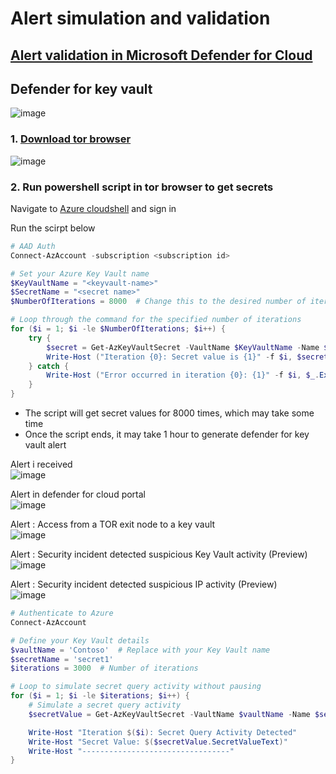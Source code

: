 # Alert simulation and validation

## [Alert validation in Microsoft Defender for Cloud](https://learn.microsoft.com/en-us/azure/defender-for-cloud/alert-validation)

## Defender for key vault
![image](https://github.com/guguji666666/GJS-MDC-Tips/assets/96930989/36bb9540-1a36-45b8-b2bc-3a24bada5a4e)

### 1. [Download tor browser](https://www.torproject.org/download/)
![image](https://github.com/guguji666666/GJS-MDC-Tips/assets/96930989/730dc6bb-2af3-4900-9c47-484c2535d84a)

### 2. Run powershell script in tor  browser to get secrets

Navigate to [Azure cloudshell](https://ms.portal.azure.com/#cloudshell/) and sign in

Run the scirpt below
```powershell
# AAD Auth
Connect-AzAccount -subscription <subscription id>

# Set your Azure Key Vault name
$KeyVaultName = "<keyvault-name>"
$SecretName = "<secret name>"
$NumberOfIterations = 8000  # Change this to the desired number of iterations

# Loop through the command for the specified number of iterations
for ($i = 1; $i -le $NumberOfIterations; $i++) {
    try {
        $secret = Get-AzKeyVaultSecret -VaultName $KeyVaultName -Name $SecretName -AsPlainText
        Write-Host ("Iteration {0}: Secret value is {1}" -f $i, $secret)
    } catch {
        Write-Host ("Error occurred in iteration {0}: {1}" -f $i, $_.Exception.Message)
    }
}
```
* The script will get secret values for 8000 times, which may take some time
* Once the script ends, it may take 1 hour to generate defender for key vault alert

Alert i received <br>
![image](https://github.com/guguji666666/GJS-MDC-Tips/assets/96930989/16962491-7494-4bb1-8a73-f97c9a0c7ea6)

Alert in defender for cloud portal <br>
![image](https://github.com/guguji666666/GJS-MDC-Tips/assets/96930989/2570417b-43b5-4b0c-b65d-d44897feb96d)

Alert : Access from a TOR exit node to a key vault <br>
![image](https://github.com/guguji666666/GJS-MDC-Tips/assets/96930989/771f8c5c-7f84-428a-99bb-cc1538eae7de)

Alert : Security incident detected suspicious Key Vault activity (Preview) <br>
![image](https://github.com/guguji666666/GJS-MDC-Tips/assets/96930989/ad76dc7c-53c0-4a33-b162-7c839849b1b4)

Alert : Security incident detected suspicious IP activity (Preview) <br>
![image](https://github.com/guguji666666/GJS-MDC-Tips/assets/96930989/4912e800-57ee-4371-8969-2bb05e3f9917)


```powershell
# Authenticate to Azure
Connect-AzAccount

# Define your Key Vault details
$vaultName = 'Contoso'  # Replace with your Key Vault name
$secretName = 'secret1'
$iterations = 3000  # Number of iterations

# Loop to simulate secret query activity without pausing
for ($i = 1; $i -le $iterations; $i++) {
    # Simulate a secret query activity
    $secretValue = Get-AzKeyVaultSecret -VaultName $vaultName -Name $secretName

    Write-Host "Iteration $($i): Secret Query Activity Detected"
    Write-Host "Secret Value: $($secretValue.SecretValueText)"
    Write-Host "---------------------------------"
}
```
